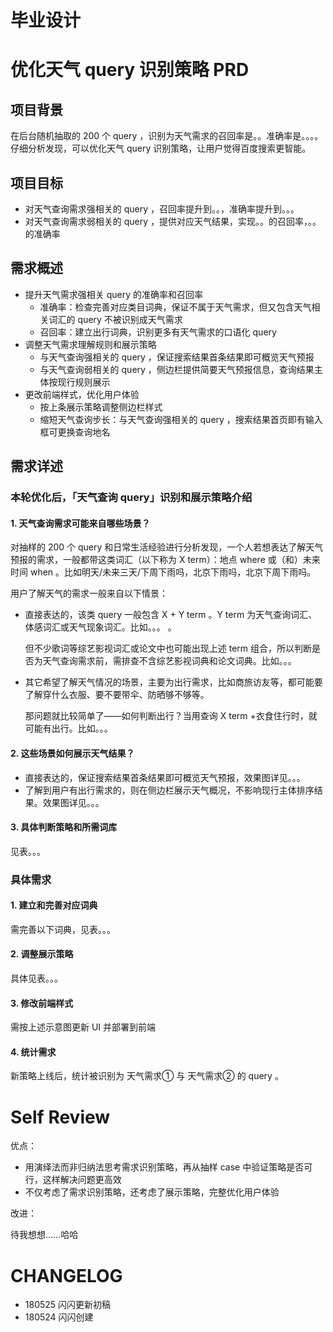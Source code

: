 # 毕业设计

# 优化天气 query 识别策略 PRD

## 项目背景

在后台随机抽取的 200 个 query ，识别为天气需求的召回率是。。准确率是。。。。仔细分析发现，可以优化天气 query 识别策略，让用户觉得百度搜索更智能。

## 项目目标

- 对天气查询需求强相关的 query ，召回率提升到。。，准确率提升到。。。
- 对天气查询需求弱相关的 query ，提供对应天气结果，实现。。的召回率，。。的准确率

## 需求概述

- 提升天气需求强相关 query 的准确率和召回率
	- 准确率：检查完善对应类目词典，保证不属于天气需求，但又包含天气相关词汇的 query 不被识别成天气需求
	- 召回率：建立出行词典，识别更多有天气需求的口语化 query 
- 调整天气需求理解规则和展示策略
	- 与天气查询强相关的 query ，保证搜索结果首条结果即可概览天气预报
	- 与天气查询弱相关的 query ，侧边栏提供简要天气预报信息，查询结果主体按现行规则展示
- 更改前端样式，优化用户体验
	- 按上条展示策略调整侧边栏样式
	- 缩短天气查询步长：与天气查询强相关的 query ，搜索结果首页即有输入框可更换查询地名

## 需求详述

### 本轮优化后，「天气查询 query」识别和展示策略介绍


#### 1. 天气查询需求可能来自哪些场景？

对抽样的 200 个 query 和日常生活经验进行分析发现，一个人若想表达了解天气预报的需求，一般都带这类词汇（以下称为 X term）：地点 where 或（和）未来时间 when 。比如明天/未来三天/下周下雨吗，北京下雨吗，北京下周下雨吗。


用户了解天气的需求一般来自以下情景：
  
- 直接表达的，该类 query 一般包含 X + Y term 。Y term 为天气查询词汇、体感词汇或天气现象词汇。比如。。。 。

	但不少歌词等综艺影视词汇或论文中也可能出现上述 term 组合，所以判断是否为天气查询需求前，需排查不含综艺影视词典和论文词典。比如。。。

- 其它希望了解天气情况的场景，主要为出行需求，比如商旅访友等，都可能要了解穿什么衣服、要不要带伞、防晒够不够等。

	那问题就比较简单了——如何判断出行？当用查询 X term +衣食住行时，就可能有出行。比如。。。

#### 2. 这些场景如何展示天气结果？

- 直接表达的，保证搜索结果首条结果即可概览天气预报，效果图详见。。。
- 了解到用户有出行需求的，则在侧边栏展示天气概况，不影响现行主体排序结果。效果图详见。。。

#### 3. 具体判断策略和所需词库

见表。。。
 
### 具体需求

#### 1. 建立和完善对应词典

需完善以下词典，见表。。。

#### 2. 调整展示策略

具体见表。。。

#### 3. 修改前端样式

需按上述示意图更新 UI 并部署到前端

#### 4. 统计需求

新策略上线后，统计被识别为 天气需求① 与 天气需求② 的 query 。


# Self Review

优点：

- 用演绎法而非归纳法思考需求识别策略，再从抽样 case 中验证策略是否可行，这样解决问题更高效
- 不仅考虑了需求识别策略，还考虑了展示策略，完整优化用户体验


改进：

待我想想……哈哈

# CHANGELOG 

- 180525 闪闪更新初稿
- 180524 闪闪创建 

